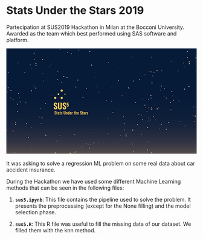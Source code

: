 # Stats Under the Stars 2019
Partecipation at SUS2019 Hackathon in Milan at the Bocconi University. Awarded as the team which best performed using SAS software and platform.

![](sus5.jpg)

It was asking to solve a regression ML problem on some real data about car accident insurance. 

During the Hackathon we have used some different Machine Learning methods that can be seen in the following files:

1.  __`sus5.ipynb`__: 
This file contains the pipeline used to solve the problem. It presents the preprocessing (except for the None filling) and the model selection phase.

1.  __`sus5.R`__: 
This R file was useful to fill the missing data of our dataset. We filled them with the knn method. 


